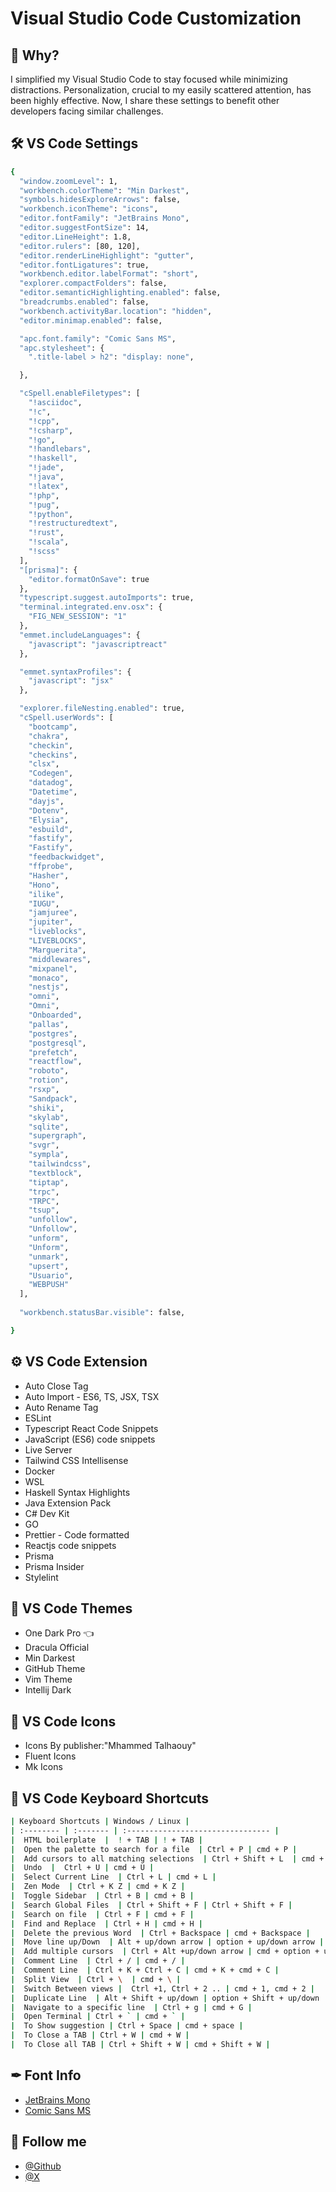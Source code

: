 # Visual Studio Code Customization

## 📝 Why?
I simplified my Visual Studio Code to stay focused while minimizing distractions. Personalization, crucial to my easily scattered attention, has been highly effective. Now, I share these settings to benefit other developers facing similar challenges.

## 🛠 VS Code Settings
```bash
{
  "window.zoomLevel": 1,
  "workbench.colorTheme": "Min Darkest",
  "symbols.hidesExploreArrows": false,
  "workbench.iconTheme": "icons",
  "editor.fontFamily": "JetBrains Mono",
  "editor.suggestFontSize": 14,
  "editor.LineHeight": 1.8,
  "editor.rulers": [80, 120],
  "editor.renderLineHighlight": "gutter",
  "editor.fontLigatures": true,
  "workbench.editor.labelFormat": "short",
  "explorer.compactFolders": false,
  "editor.semanticHighlighting.enabled": false, 
  "breadcrumbs.enabled": false,
  "workbench.activityBar.location": "hidden",
  "editor.minimap.enabled": false,

  "apc.font.family": "Comic Sans MS",
  "apc.stylesheet": {
    ".title-label > h2": "display: none",

  },

  "cSpell.enableFiletypes": [
    "!asciidoc",
    "!c",
    "!cpp",
    "!csharp",
    "!go",
    "!handlebars",
    "!haskell",
    "!jade",
    "!java",
    "!latex",
    "!php",
    "!pug",
    "!python",
    "!restructuredtext",
    "!rust",
    "!scala",
    "!scss"
  ],
  "[prisma]": {
    "editor.formatOnSave": true
  },
  "typescript.suggest.autoImports": true,
  "terminal.integrated.env.osx": {
    "FIG_NEW_SESSION": "1"
  },
  "emmet.includeLanguages": {
    "javascript": "javascriptreact"
  },

  "emmet.syntaxProfiles": {
    "javascript": "jsx"
  },

  "explorer.fileNesting.enabled": true,
  "cSpell.userWords": [
    "bootcamp",
    "chakra",
    "checkin",
    "checkins",
    "clsx",
    "Codegen",
    "datadog",
    "Datetime",
    "dayjs",
    "Dotenv",
    "Elysia",
    "esbuild",
    "fastify",
    "Fastify",
    "feedbackwidget",
    "ffprobe",
    "Hasher",
    "Hono",
    "ilike",
    "IUGU",
    "jamjuree",
    "jupiter",
    "liveblocks",
    "LIVEBLOCKS",
    "Marguerita",
    "middlewares",
    "mixpanel",
    "monaco",
    "nestjs",
    "omni",
    "Omni",
    "Onboarded",
    "pallas",
    "postgres",
    "postgresql",
    "prefetch",
    "reactflow",
    "roboto",
    "rotion",
    "rsxp",
    "Sandpack",
    "shiki",
    "skylab",
    "sqlite",
    "supergraph",
    "svgr",
    "sympla",
    "tailwindcss",
    "textblock",
    "tiptap",
    "trpc",
    "TRPC",
    "tsup",
    "unfollow",
    "Unfollow",
    "unform",
    "Unform",
    "unmark",
    "upsert",
    "Usuario",
    "WEBPUSH"
  ],
  
  "workbench.statusBar.visible": false,

}

```

## ⚙️ VS Code Extension
- Auto Close Tag
- Auto Import - ES6, TS, JSX, TSX 
- Auto Rename Tag 
- ESLint 
- Typescript React Code Snippets
- JavaScript (ES6) code snippets 
- Live Server 
- Tailwind CSS Intellisense
- Docker
- WSL
- Haskell Syntax Highlights
- Java Extension Pack
- C# Dev Kit
- GO
- Prettier - Code formatted 
- Reactjs code snippets 
- Prisma 
- Prisma Insider
- Stylelint 

## 🎨 VS Code Themes
- One Dark Pro 👈
- Dracula Official
- Min Darkest
- GitHub Theme
- Vim Theme
- Intellij Dark

## 🎨 VS Code Icons
- Icons By publisher:"Mhammed Talhaouy"
- Fluent Icons
- Mk Icons

## 🔑 VS Code Keyboard Shortcuts 
```bash
| Keyboard Shortcuts | Windows / Linux |
| :-------- | :------- | :-------------------------------- |
|  HTML boilerplate  |  ! + TAB | ! + TAB |
|  Open the palette to search for a file  | Ctrl + P | cmd + P |
|  Add cursors to all matching selections  | Ctrl + Shift + L  | cmd + Shift + L |
|  Undo  |  Ctrl + U | cmd + U |
|  Select Current Line  | Ctrl + L | cmd + L |
|  Zen Mode  | Ctrl + K Z | cmd + K Z |
|  Toggle Sidebar  | Ctrl + B | cmd + B |
|  Search Global Files  | Ctrl + Shift + F | Ctrl + Shift + F |
|  Search on file  | Ctrl + F | cmd + F |
|  Find and Replace  | Ctrl + H | cmd + H |
|  Delete the previous Word  | Ctrl + Backspace | cmd + Backspace |
|  Move line up/Down  | Alt + up/down arrow | option + up/down arrow |
|  Add multiple cursors  | Ctrl + Alt +up/down arrow | cmd + option + up/down arrow |
|  Comment Line  | Ctrl + / | cmd + / |
|  Comment Line  | Ctrl + K + Ctrl + C | cmd + K + cmd + C |
|  Split View  | Ctrl + \  | cmd + \ |
|  Switch Between views |  Ctrl +1, Ctrl + 2 .. | cmd + 1, cmd + 2 |
|  Duplicate Line  | Alt + Shift + up/down | option + Shift + up/down |
|  Navigate to a specific line  | Ctrl + g | cmd + G |
|  Open Terminal | Ctrl + ` | cmd + ` |
|  To Show suggestion | Ctrl + Space | cmd + space |
|  To Close a TAB | Ctrl + W | cmd + W |
|  To Close all TAB | Ctrl + Shift + W | cmd + Shift + W |
```
## ✒ Font Info
- [JetBrains Mono](https://www.jetbrains.com/pt-br/lp/mono/)
- [Comic Sans MS](https://www.dafontfree.io/comic-sans-ms-font/)

## 👣 Follow me
- [@Github](https://github.com/Luizhnrs/) 
- [@X](https://twitter.com/Luizhnrsg/) 
